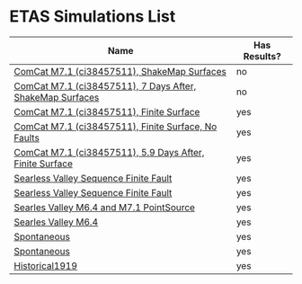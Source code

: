 # ETAS Simulations List

| Name | Has Results? |
|-----|-----|
| [ComCat M7.1 (ci38457511), ShakeMap Surfaces](2019_07_16-ComCatM7p1_ci38457511_ShakeMapSurfaces-noSpont-full_td-scale1.14/README.md) | no |
| [ComCat M7.1 (ci38457511), 7 Days After, ShakeMap Surfaces](2019_07_16-ComCatM7p1_ci38457511_7DaysAfter_ShakeMapSurfaces-noSpont-full_td-scale1.14/README.md) | no |
| [ComCat M7.1 (ci38457511), Finite Surface](2019_07_11-ComCatM7p1_ci38457511_FiniteSurface-noSpont-full_td-scale1.14/README.md) | yes |
| [ComCat M7.1 (ci38457511), Finite Surface, No Faults](2019_07_11-ComCatM7p1_ci38457511_FiniteSurface_NoFaults-noSpont-poisson-griddedOnly/README.md) | yes |
| [ComCat M7.1 (ci38457511), 5.9 Days After, Finite Surface](2019_07_11-ComCatM7p1_ci38457511_5p9DaysAfter_FiniteSurface-noSpont-full_td-scale1.14/README.md) | yes |
| [Searless Valley Sequence Finite Fault](2019_07_06-SearlessValleySequenceFiniteFault-noSpont-full_td-10yr-start-noon/README.md) | yes |
| [Searless Valley Sequence Finite Fault](2019_07_06-SearlessValleySequenceFiniteFault-noSpont-full_td-10yr-following-M7.1/README.md) | yes |
| [Searles Valley M6.4 and M7.1 PointSource](2019_07_05-M7.1_SearlesValley_Sequence_UpdatedMw_and_depth/README.md) | yes |
| [Searles Valley M6.4](2019_07_04-SearlesValleyM64-includeSpont-full_td-10yr/README.md) | yes |
| [Spontaneous](2019_06_05-Spontaneous-includeSpont-historicalCatalog-no_ert-1000yr/README.md) | yes |
| [Spontaneous](2019_06_05-Spontaneous-includeSpont-historicalCatalog-full_td-1000yr/README.md) | yes |
| [Historical1919](2019_02_26-Historical1919-includeSpont-historicalCatalog-100yr-8threads/README.md) | yes |

